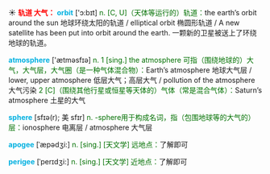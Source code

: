 ☀ <font color="red">**轨道 大气：**</font>
<font color="sky blue">**orbit**</font> ['ɔ:bɪt] 
<font color="rgb(227, 108, 9)">n. [C, U]（天体等运行的）轨道：</font>the earth’s orbit around the sun 地球环绕太阳的轨道 / elliptical orbit 椭圆形轨道 / A new satellite has been put into orbit around the earth. 一颗新的卫星被送上了环绕地球的轨道。

<font color="sky blue">**atmosphere**</font> ['ætməsfɪə] 
<font color="rgb(227, 108, 9)">n. 1 [sing.] the atmosphere 可指（围绕地球的）大气，大气层，大气圈（是一种气体混合物）：</font>Earth’s atmosphere 地球大气层 / lower, upper atmosphere 低层大气；高层大气 / pollution of the atmosphere 大气污染 <font color="rgb(227, 108, 9)">2 [C]（围绕其他行星或恒星等天体的）气体（常是混合气体）：</font>Saturn’s atmosphere 土星的大气

<font color="sky blue">**sphere**</font> [sfɪə(r); 美 sfɪr]
<font color="rgb(227, 108, 9)">n. -sphere用于构成名词，指（包围地球等的大气的）层：</font>ionosphere 电离层 / atmosphere 大气层
          
<font color="sky blue">**apogee**</font> [ˈæpədʒi:]
<font color="rgb(227, 108, 9)">n. [sing.] [天文学] 远地点：</font>了解即可

<font color="sky blue">**perigee**</font> [ˈperɪdʒi:]
<font color="rgb(227, 108, 9)">n. [sing.] [天文学] 近地点：</font>了解即可


